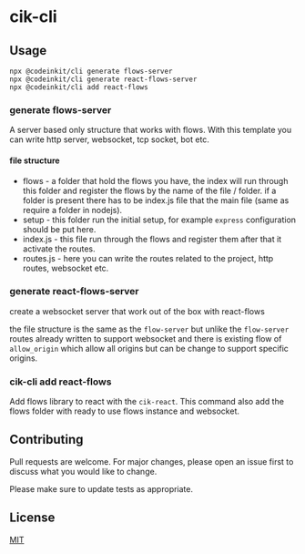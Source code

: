 # cik-cli

## Usage

```
npx @codeinkit/cli generate flows-server
npx @codeinkit/cli generate react-flows-server
npx @codeinkit/cli add react-flows
```

### generate flows-server

A server based only structure that works with flows. 
With this template you can write http server, websocket, tcp socket, bot etc. 

#### file structure

* flows - a folder that hold the flows you have, the index will run through this folder and register the flows by the name of the file / folder. if a folder is present there has to be index.js file that the main file (same as require a folder in nodejs).
* setup - this folder run the initial setup, for example `express` configuration should be put here.
* index.js - this file run through the flows and register them after that it activate the routes.
* routes.js - here you can write the routes related to the project, http routes, websocket etc.

### generate react-flows-server

create a websocket server that work out of the box with react-flows

the file structure is the same as the `flow-server` but unlike the `flow-server` routes already written to support websocket
and there is existing flow of `allow_origin` which allow all origins but can be change to support specific origins.

### cik-cli add react-flows

Add flows library to react with the `cik-react`.
This command also add the flows folder with ready to use flows instance and websocket. 

## Contributing
Pull requests are welcome. For major changes, please open an issue first to discuss what you would like to change.

Please make sure to update tests as appropriate.

## License
[MIT](https://choosealicense.com/licenses/mit/)